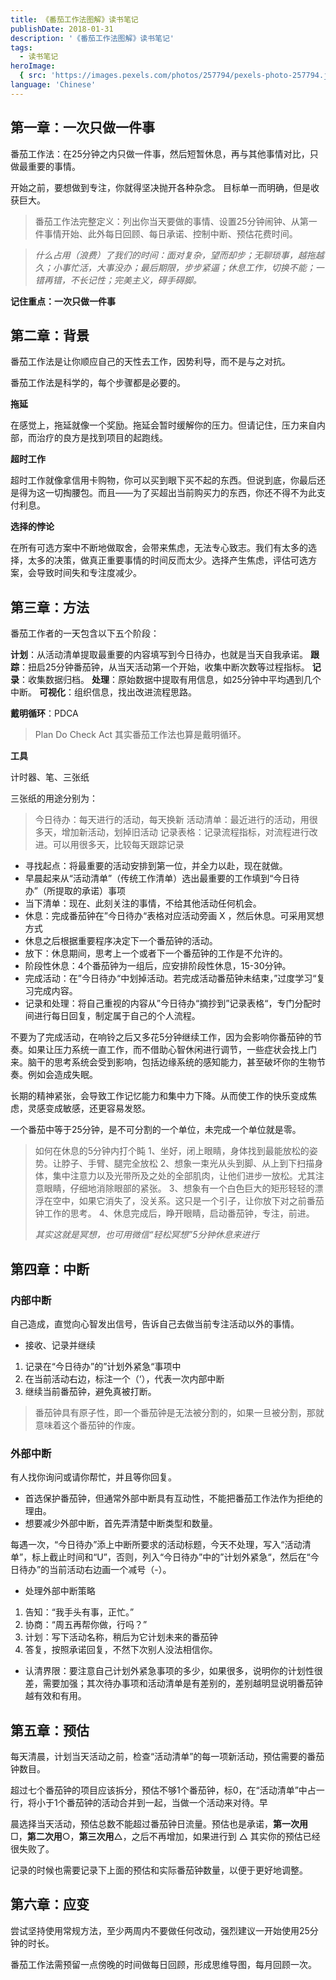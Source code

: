 ```yaml
---
title: 《番茄工作法图解》读书笔记
publishDate: 2018-01-31
description: '《番茄工作法图解》读书笔记'
tags:
  - 读书笔记
heroImage:
  { src: 'https://images.pexels.com/photos/257794/pexels-photo-257794.jpeg?auto=compress&cs=tinysrgb&w=1260&h=750&dpr=2', inferSize: true, color: '#A6978A'  }
language: 'Chinese'
---
```


## 第一章：一次只做一件事

番茄工作法：在25分钟之内只做一件事，然后短暂休息，再与其他事情对比，只做最重要的事情。

开始之前，要想做到专注，你就得坚决抛开各种杂念。
目标单一而明确，但是收获巨大。

> 番茄工作法完整定义：列出你当天要做的事情、设置25分钟闹钟、从第一件事情开始、此外每日回顾、每日承诺、控制中断、预估花费时间。

> *什么占用（浪费）了我们的时间：面对复杂，望而却步；无聊琐事，越拖越久；小事忙活，大事没办；最后期限，步步紧逼；休息工作，切换不能；一错再错，不长记性；完美主义，碍手碍脚。*

**记住重点：一次只做一件事**

## 第二章：背景

番茄工作法是让你顺应自己的天性去工作，因势利导，而不是与之对抗。

番茄工作法是科学的，每个步骤都是必要的。

**拖延**

在感觉上，拖延就像一个奖励。拖延会暂时缓解你的压力。但请记住，压力来自内部，而治疗的良方是找到项目的起跑线。

**超时工作**

超时工作就像拿信用卡购物，你可以买到眼下买不起的东西。但说到底，你最后还是得为这一切掏腰包。而且——为了买超出当前购买力的东西，你还不得不为此支付利息。

**选择的悖论**

在所有可选方案中不断地做取舍，会带来焦虑，无法专心致志。我们有太多的选择，太多的决策，做真正重要事情的时间反而太少。选择产生焦虑，评估可选方案，会导致时间失和专注度减少。

## 第三章：方法

番茄工作者的一天包含以下五个阶段：

**计划**：从活动清单提取最重要的内容填写到今日待办，也就是当天自我承诺。
**跟踪**：扭启25分钟番茄钟，从当天活动第一个开始，收集中断次数等过程指标。
**记录**：收集数据归档。
**处理**：原始数据中提取有用信息，如25分钟中平均遇到几个中断。
**可视化**：组织信息，找出改进流程思路。

**戴明循环**：PDCA

> Plan Do Check Act
> 其实番茄工作法也算是戴明循环。

**工具**

计时器、笔、三张纸

三张纸的用途分别为：

> 今日待办：每天进行的活动，每天换新
> 活动清单：最近进行的活动，用很多天，增加新活动，划掉旧活动
> 记录表格：记录流程指标，对流程进行改进。可以用很多天，比较每天跟踪记录



- 寻找起点：将最重要的活动安排到第一位，并全力以赴，现在就做。
- 早晨起来从“活动清单”（传统工作清单）选出最重要的工作填到“今日待办”（所提取的承诺）事项
- 当下清单：现在、此刻关注的事情，不给其他活动任何机会。
- 休息：完成番茄钟在”今日待办“表格对应活动旁画 X ，然后休息。可采用冥想方式
- 休息之后根据重要程序决定下一个番茄钟的活动。
- 放下：休息期间，思考上一个或者下一个番茄钟的工作是不允许的。
- 阶段性休息：4个番茄钟为一组后，应安排阶段性休息，15-30分钟。
- 完成活动：在”今日待办“中划掉活动。若完成活动番茄钟未结束，”过度学习“复习完成内容。
- 记录和处理：将自己重视的内容从”今日待办“摘抄到”记录表格“，专门分配时间进行每日回复，制定属于自己的个人流程。

不要为了完成活动，在响铃之后又多花5分钟继续工作，因为会影响你番茄钟的节奏。如果让压力系统一直工作，而不借助心智休闲进行调节，一些症状会找上门来。脑干的思考系统会受到影响，包括边缘系统的感知能力，甚至破坏你的生物节奏。例如会造成失眠。

长期的精神紧张，会导致工作记忆能力和集中力下降。从而使工作的快乐变成焦虑，灵感变成敏感，还更容易发怒。

一个番茄中等于25分钟，是不可分割的一个单位，未完成一个单位就是零。

> 如何在休息的5分钟内打个盹
> 1、坐好，闭上眼睛，身体找到最能放松的姿势。让脖子、手臂、腿完全放松
> 2、想象一束光从头到脚、从上到下扫描身体，集中注意力以及光带所及之处的全部肌肉，让他们进步一放松。尤其注意眼睛，仔细地消除眼部的紧张。
> 3、想象有一个白色巨大的矩形轻轻的漂浮在空中，如果它消失了，没关系。这只是一个引子，让你放下对之前番茄钟工作的思考。
> 4、休息完成后，睁开眼睛，启动番茄钟，专注，前进。
>
> *其实这就是冥想，也可用微信“轻松冥想”5分钟休息来进行*


## 第四章：中断

### 内部中断

自己造成，直觉向心智发出信号，告诉自己去做当前专注活动以外的事情。

- 接收、记录并继续

1. 记录在“今日待办”的”计划外紧急“事项中
2. 在当前活动右边，标注一个（‘），代表一次内部中断
3. 继续当前番茄钟，避免真被打断。

> 番茄钟具有原子性，即一个番茄钟是无法被分割的，如果一旦被分割，那就意味着这个番茄钟的作废。

### 外部中断

有人找你询问或请你帮忙，并且等你回复。

- 首选保护番茄钟，但通常外部中断具有互动性，不能把番茄工作法作为拒绝的理由。
- 想要减少外部中断，首先弄清楚中断类型和数量。

每遇一次，“今日待办”添上中断所要求的活动标题，今天不处理，写入“活动清单”，标上截止时间和“U”，否则，列入“今日待办”中的”计划外紧急“，然后在“今日待办”的当前活动右边画一个减号（-）。

- 处理外部中断策略

1. 告知：“我手头有事，正忙。”
2. 协商：“周五再帮你做，行吗？”
3. 计划：写下活动名称，稍后为它计划未来的番茄钟
4. 答复，按照承诺回复，不然下次别人没法相信你。

- 认清界限：要注意自己计划外紧急事项的多少，如果很多，说明你的计划性很差，需要加强；其次待办事项和活动清单是有差别的，差别越明显说明番茄钟越有效和有用。

## 第五章：预估

每天清晨，计划当天活动之前，检查“活动清单”的每一项新活动，预估需要的番茄钟数目。

超过七个番茄钟的项目应该拆分，预估不够1个番茄钟，标0，在“活动清单”中占一行，将小于1个番茄钟的活动合并到一起，当做一个活动来对待。早

晨选择当天活动，预估总数不能超过番茄钟日流量。预估也是承诺，**第一次用** □，**第二次用**○，**第三次用**△，之后不再增加，如果进行到 △ 其实你的预估已经很失败了。

记录的时候也需要记录下上面的预估和实际番茄钟数量，以便于更好地调整。

## 第六章：应变

尝试坚持使用常规方法，至少两周内不要做任何改动，强烈建议一开始使用25分钟的时长。

番茄工作法需预留一点傍晚的时间做每日回顾，形成思维导图，每月回顾一次。
